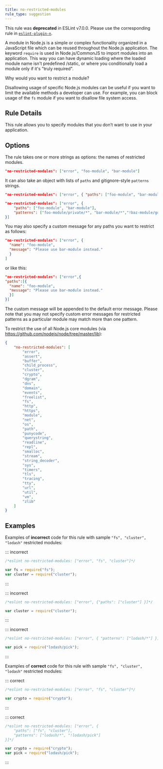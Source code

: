 ```yaml
---
title: no-restricted-modules
rule_type: suggestion
---
```


This rule was **deprecated** in ESLint v7.0.0. Please use the corresponding rule in [`eslint-plugin-n`](https://github.com/eslint-community/eslint-plugin-n).

A module in Node.js is a simple or complex functionality organized in a JavaScript file which can be reused throughout the Node.js
application. The keyword `require` is used in Node.js/CommonJS to import modules into an application. This way you can have dynamic loading where the loaded module name isn't predefined /static, or where you conditionally load a module only if it's "truly required".

Why would you want to restrict a module?

Disallowing usage of specific Node.js modules can be useful if you want to limit the available methods a developer can use. For example, you can block usage of the `fs` module if you want to disallow file system access.

## Rule Details

This rule allows you to specify modules that you don’t want to use in your application.

## Options

The rule takes one or more strings as options: the names of restricted modules.

```json
"no-restricted-modules": ["error", "foo-module", "bar-module"]
```

It can also take an object with lists of `paths` and gitignore-style `patterns` strings.

```json
"no-restricted-modules": ["error", { "paths": ["foo-module", "bar-module"] }]
```

```json
"no-restricted-modules": ["error", {
    "paths": ["foo-module", "bar-module"],
    "patterns": ["foo-module/private/*", "bar-module/*","!baz-module/good"]
}]
```

You may also specify a custom message for any paths you want to restrict as follows:

```json
"no-restricted-modules": ["error", {
  "name": "foo-module",
  "message": "Please use bar-module instead."
  }
]
```

or like this:

```json
"no-restricted-modules": ["error",{
"paths":[{
  "name": "foo-module",
  "message": "Please use bar-module instead."
  }]
}]
```

The custom message will be appended to the default error message. Please note that you may not specify custom error messages for restricted patterns as a particular module may match more than one pattern.

To restrict the use of all Node.js core modules (via <https://github.com/nodejs/node/tree/master/lib>):

```json
{
    "no-restricted-modules": [
        "error",
        "assert",
        "buffer",
        "child_process",
        "cluster",
        "crypto",
        "dgram",
        "dns",
        "domain",
        "events",
        "freelist",
        "fs",
        "http",
        "https",
        "module",
        "net",
        "os",
        "path",
        "punycode",
        "querystring",
        "readline",
        "repl",
        "smalloc",
        "stream",
        "string_decoder",
        "sys",
        "timers",
        "tls",
        "tracing",
        "tty",
        "url",
        "util",
        "vm",
        "zlib"
    ]
}
```

## Examples

Examples of **incorrect** code for this rule with sample `"fs", "cluster", "lodash"` restricted modules:

::: incorrect

```js
/*eslint no-restricted-modules: ["error", "fs", "cluster"]*/

var fs = require("fs");
var cluster = require("cluster");
```

:::

::: incorrect

```js
/*eslint no-restricted-modules: ["error", {"paths": ["cluster"] }]*/

var cluster = require("cluster");
```

:::

::: incorrect

```js
/*eslint no-restricted-modules: ["error", { "patterns": ["lodash/*"] }]*/

var pick = require("lodash/pick");
```

:::

Examples of **correct** code for this rule with sample `"fs", "cluster", "lodash"` restricted modules:

::: correct

```js
/*eslint no-restricted-modules: ["error", "fs", "cluster"]*/

var crypto = require("crypto");
```

:::

::: correct

```js
/*eslint no-restricted-modules: ["error", {
    "paths": ["fs", "cluster"],
    "patterns": ["lodash/*", "!lodash/pick"]
}]*/

var crypto = require("crypto");
var pick = require("lodash/pick");
```

:::
